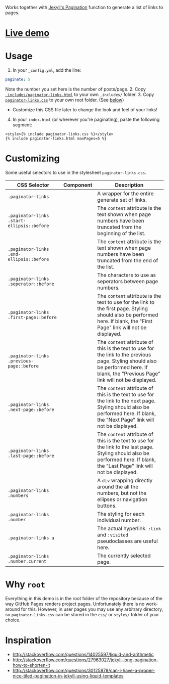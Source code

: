 Works together with [Jekyll's Pagination](http://jekyllrb.com/docs/pagination/) function to generate a list of links to pages.

# [Live demo](http://shadowen.github.io/jekyll-paginator-links/)

# Usage
1. In your `_config.yml`, add the line:

  ```yaml
  paginate: 5
  ```
  Note the number you set here is the number of posts/page.
2. Copy [`_includes/paginator-links.html`](https://raw.githubusercontent.com/Shadowen/jekyll-paginator-links/gh-pages/_includes/paginator-links.html) to your own `_includes/` folder.
3. Copy [`paginator-links.css`](https://raw.githubusercontent.com/Shadowen/jekyll-paginator-links/gh-pages/paginator-links.css) to your own root folder. (See [below](#why-root))
  - Customize this CSS file later to change the look and feel of your links!
4. In your `index.html` (or wherever you're paginating), paste the following segment:

  ```liquid
  <style>{% include paginator-links.css %}</style>
  {% include paginator-links.html maxPages=5 %}
  ```

# Customizing
Some useful selectors to use in the stylesheet `paginator-links.css`.

| CSS Selector                               | Component | Description |
| ------------------------------------------ | --------- | ----------- |
| `.paginator-links` |  | A wrapper for the entire generate set of links.
| `.paginator-links .start-ellipsis::before` |  | The `content` attribute is the text shown when page numbers have been truncated from the beginning of the list.
| `.paginator-links .end-ellipsis::before` |  | The `content` attribute is the text shown when page numbers have been truncated from the end of the list.
| `.paginator-links .seperator::before` |  | The characters to use as seperators between page numbers.
| `.paginator-links .first-page::before` |  | The `content` attribute is the text to use for the link to the first page. Styling should also be performed here. If blank, the "First Page" link will not be displayed.
| `.paginator-links .previous-page::before` |  |  The `content` attribute of this is the text to use for the link to the previous page. Styling should also be performed here. If blank, the "Previous Page" link will not be displayed.
| `.paginator-links .next-page::before` |  | The `content` attribute of this is the text to use for the link to the next page. Styling should also be performed here. If blank, the "Next Page" link will not be displayed.
| `.paginator-links .last-page::before` |  | The `content` attribute of this is the text to use for the link to the last page. Styling should also be performed here. If blank, the "Last Page" link will not be displayed.
| `.paginator-links .numbers` |  | A `div` wrapping directly around the all the numbers, but not the ellipses or navigation buttons.
| `.paginator-links .number` |  | The styling for each individual number.
| `.paginator-links a` |  | The actual hyperlink. `:link` and `:visited` pseudoclasses are useful here.
| `.paginator-links .number.current` |  | The currently selected page.

# Why `root`
Everything in this demo is in the root folder of the repository because of the way GitHub Pages renders project pages. Unfortunately there is no work-around for this. However, in user pages you may use any arbitrary directory, so `paginator-links.css` can be stored in the `css/` or `styles/` folder of your choice.

# Inspiration
- http://stackoverflow.com/questions/14025597/liquid-and-arithmetic
- http://stackoverflow.com/questions/27963027/jekyll-long-pagination-how-to-shorten-it
- http://stackoverflow.com/questions/30125878/can-i-have-a-proper-nice-tiled-pagination-in-jekyll-using-liquid-templates
